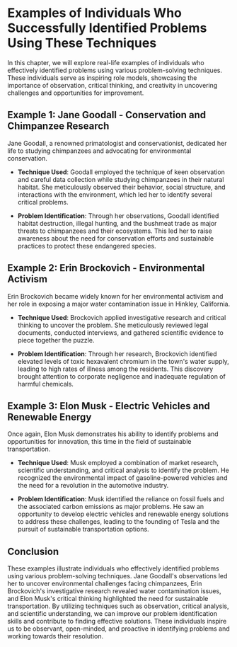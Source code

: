 # Examples of Individuals Who Successfully Identified Problems Using These Techniques

In this chapter, we will explore real-life examples of individuals who effectively identified problems using various problem-solving techniques. These individuals serve as inspiring role models, showcasing the importance of observation, critical thinking, and creativity in uncovering challenges and opportunities for improvement.

## Example 1: Jane Goodall - Conservation and Chimpanzee Research

Jane Goodall, a renowned primatologist and conservationist, dedicated her life to studying chimpanzees and advocating for environmental conservation.

* **Technique Used**: Goodall employed the technique of keen observation and careful data collection while studying chimpanzees in their natural habitat. She meticulously observed their behavior, social structure, and interactions with the environment, which led her to identify several critical problems.

* **Problem Identification**: Through her observations, Goodall identified habitat destruction, illegal hunting, and the bushmeat trade as major threats to chimpanzees and their ecosystems. This led her to raise awareness about the need for conservation efforts and sustainable practices to protect these endangered species.

## Example 2: Erin Brockovich - Environmental Activism

Erin Brockovich became widely known for her environmental activism and her role in exposing a major water contamination issue in Hinkley, California.

* **Technique Used**: Brockovich applied investigative research and critical thinking to uncover the problem. She meticulously reviewed legal documents, conducted interviews, and gathered scientific evidence to piece together the puzzle.

* **Problem Identification**: Through her research, Brockovich identified elevated levels of toxic hexavalent chromium in the town's water supply, leading to high rates of illness among the residents. This discovery brought attention to corporate negligence and inadequate regulation of harmful chemicals.

## Example 3: Elon Musk - Electric Vehicles and Renewable Energy

Once again, Elon Musk demonstrates his ability to identify problems and opportunities for innovation, this time in the field of sustainable transportation.

* **Technique Used**: Musk employed a combination of market research, scientific understanding, and critical analysis to identify the problem. He recognized the environmental impact of gasoline-powered vehicles and the need for a revolution in the automotive industry.

* **Problem Identification**: Musk identified the reliance on fossil fuels and the associated carbon emissions as major problems. He saw an opportunity to develop electric vehicles and renewable energy solutions to address these challenges, leading to the founding of Tesla and the pursuit of sustainable transportation options.

## Conclusion

These examples illustrate individuals who effectively identified problems using various problem-solving techniques. Jane Goodall's observations led her to uncover environmental challenges facing chimpanzees, Erin Brockovich's investigative research revealed water contamination issues, and Elon Musk's critical thinking highlighted the need for sustainable transportation. By utilizing techniques such as observation, critical analysis, and scientific understanding, we can improve our problem identification skills and contribute to finding effective solutions. These individuals inspire us to be observant, open-minded, and proactive in identifying problems and working towards their resolution.
